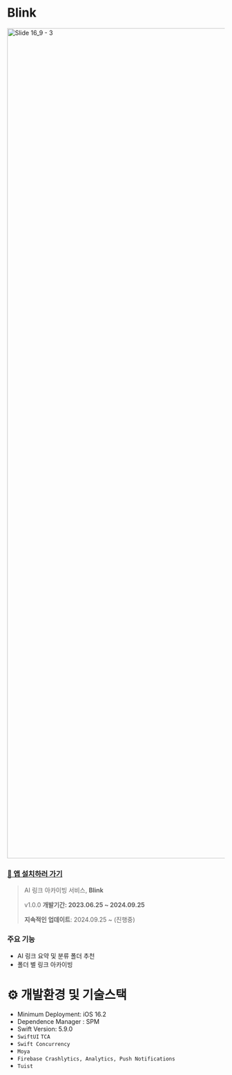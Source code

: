 # Blink

<img width="1920" alt="Slide 16_9 - 3" src="https://github.com/user-attachments/assets/3c5c1ae2-1b22-464c-9ba8-6178b4a8530d">

### [📱 앱 설치하러 가기](https://apps.apple.com/kr/app/ai-%EB%A7%81%ED%81%AC-%EC%95%84%EC%B9%B4%EC%9D%B4%EB%B9%99-%EB%B8%94%EB%A7%81%ED%81%AC/id6605930254)

> AI 링크 아카이빙 서비스, **Blink**
> 
> 
> v1.0.0 **개발기간: 2023.06.25 ~ 2024.09.25**
> 
> **지속적인 업데이트**: 2024.09.25 ~ (진행중)

### 주요 기능
- AI 링크 요약 및 분류 폴더 추천
- 폴더 별 링크 아카이빙

# **⚙️ 개발환경 및 기술스택**

- Minimum Deployment: iOS 16.2
- Dependence Manager : SPM
- Swift Version: 5.9.0
- `SwiftUI` `TCA`
- `Swift Concurrency`
- `Moya`
- `Firebase Crashlytics, Analytics, Push Notifications`
- `Tuist`
